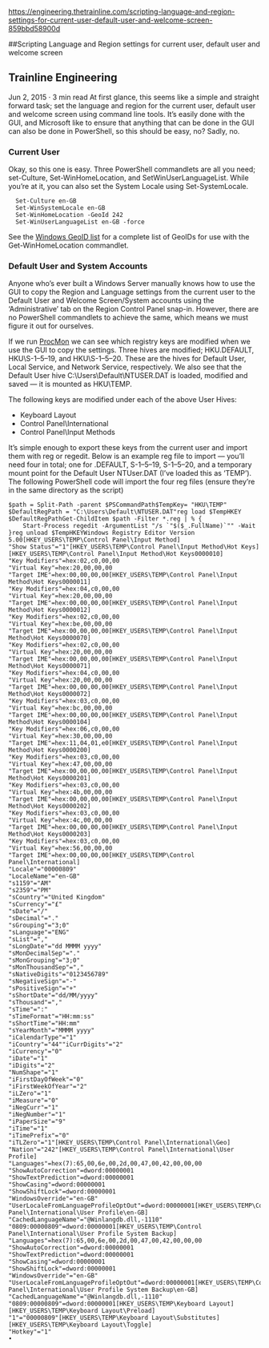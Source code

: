 
https://engineering.thetrainline.com/scripting-language-and-region-settings-for-current-user-default-user-and-welcome-screen-859bbd58900d

##Scripting Language and Region settings for current user, default user and welcome screen
 
## Trainline Engineering


Jun 2, 2015 · 3 min read
At first glance, this seems like a simple and straight forward task; set the language and region for the current user, default user and welcome screen using command line tools. It’s easily done with the GUI, and Microsoft like to ensure that anything that can be done in the GUI can also be done in PowerShell, so this should be easy, no? Sadly, no.
### Current User
Okay, so this one is easy. Three PowerShell commandlets are all you need; set-Culture, Set-WinHomeLocation, and SetWinUserLanguageList. While you’re at it, you can also set the System Locale using Set-SystemLocale.

```
  Set-Culture en-GB
  Set-WinSystemLocale en-GB
  Set-WinHomeLocation -GeoId 242
  Set-WinUserLanguageList en-GB -force
```

See the [Windows GeoID list](https://msdn.microsoft.com/en-us/library/windows/desktop/dd374073%28v=vs.85%29.aspx) for a complete list of GeoIDs for use with the Get-WinHomeLocation commandlet.

### Default User and System Accounts

Anyone who’s ever built a Windows Server manually knows how to use the GUI to copy the Region and Language settings from the current user to the Default User and Welcome Screen/System accounts using the ‘Administrative’ tab on the Region Control Panel snap-in. However, there are no PowerShell commandlets to achieve the same, which means we must figure it out for ourselves.

If we run [ProcMon](https://technet.microsoft.com/en-us/library/bb896645.aspx) we can see which registry keys are modified when we use the GUI to copy the settings. Three hives are modified; HKU\.DEFAULT, HKU\S-1–5–19, and HKU\S-1–5–20. These are the hives for Default User, Local Service, and Network Service, respectively. We also see that the Default User hive C:\Users\Default\NTUSER.DAT is loaded, modified and saved — it is mounted as HKU\TEMP.

The following keys are modified under each of the above User Hives:

* Keyboard Layout
* Control Panel\International
* Control Panel\Input Methods

It’s simple enough to export these keys from the current user and import them with reg or regedit. Below is an example reg file to import — you’ll need four in total; one for .DEFAULT, S-1–5–19, S-1–5–20, and a temporary mount point for the Default User NTUser.DAT (I’ve loaded this as ‘TEMP’).
The following PowerShell code will import the four reg files (ensure they’re in the same directory as the script)

```
$path = Split-Path -parent $PSCommandPath$TempKey= "HKU\TEMP"
$DefaultRegPath = "C:\Users\Default\NTUSER.DAT"reg load $TempHKEY $DefaultRegPathGet-ChildItem $path -Filter *.reg | % {
    Start-Process regedit -ArgumentList "/s `"$($_.FullName)`"" -Wait
}reg unload $TempHKEYWindows Registry Editor Version 5.00[HKEY_USERS\TEMP\Control Panel\Input Method]
"Show Status"="1"[HKEY_USERS\TEMP\Control Panel\Input Method\Hot Keys][HKEY_USERS\TEMP\Control Panel\Input Method\Hot Keys0000010]
"Key Modifiers"=hex:02,c0,00,00
"Virtual Key"=hex:20,00,00,00
"Target IME"=hex:00,00,00,00[HKEY_USERS\TEMP\Control Panel\Input Method\Hot Keys0000011]
"Key Modifiers"=hex:04,c0,00,00
"Virtual Key"=hex:20,00,00,00
"Target IME"=hex:00,00,00,00[HKEY_USERS\TEMP\Control Panel\Input Method\Hot Keys0000012]
"Key Modifiers"=hex:02,c0,00,00
"Virtual Key"=hex:be,00,00,00
"Target IME"=hex:00,00,00,00[HKEY_USERS\TEMP\Control Panel\Input Method\Hot Keys0000070]
"Key Modifiers"=hex:02,c0,00,00
"Virtual Key"=hex:20,00,00,00
"Target IME"=hex:00,00,00,00[HKEY_USERS\TEMP\Control Panel\Input Method\Hot Keys0000071]
"Key Modifiers"=hex:04,c0,00,00
"Virtual Key"=hex:20,00,00,00
"Target IME"=hex:00,00,00,00[HKEY_USERS\TEMP\Control Panel\Input Method\Hot Keys0000072]
"Key Modifiers"=hex:03,c0,00,00
"Virtual Key"=hex:bc,00,00,00
"Target IME"=hex:00,00,00,00[HKEY_USERS\TEMP\Control Panel\Input Method\Hot Keys0000104]
"Key Modifiers"=hex:06,c0,00,00
"Virtual Key"=hex:30,00,00,00
"Target IME"=hex:11,04,01,e0[HKEY_USERS\TEMP\Control Panel\Input Method\Hot Keys0000200]
"Key Modifiers"=hex:03,c0,00,00
"Virtual Key"=hex:47,00,00,00
"Target IME"=hex:00,00,00,00[HKEY_USERS\TEMP\Control Panel\Input Method\Hot Keys0000201]
"Key Modifiers"=hex:03,c0,00,00
"Virtual Key"=hex:4b,00,00,00
"Target IME"=hex:00,00,00,00[HKEY_USERS\TEMP\Control Panel\Input Method\Hot Keys0000202]
"Key Modifiers"=hex:03,c0,00,00
"Virtual Key"=hex:4c,00,00,00
"Target IME"=hex:00,00,00,00[HKEY_USERS\TEMP\Control Panel\Input Method\Hot Keys0000203]
"Key Modifiers"=hex:03,c0,00,00
"Virtual Key"=hex:56,00,00,00
"Target IME"=hex:00,00,00,00[HKEY_USERS\TEMP\Control Panel\International]
"Locale"="00000809"
"LocaleName"="en-GB"
"s1159"="AM"
"s2359"="PM"
"sCountry"="United Kingdom"
"sCurrency"="£"
"sDate"="/"
"sDecimal"="."
"sGrouping"="3;0"
"sLanguage"="ENG"
"sList"=","
"sLongDate"="dd MMMM yyyy"
"sMonDecimalSep"="."
"sMonGrouping"="3;0"
"sMonThousandSep"=","
"sNativeDigits"="0123456789"
"sNegativeSign"="-"
"sPositiveSign"="+"
"sShortDate"="dd/MM/yyyy"
"sThousand"=","
"sTime"=":"
"sTimeFormat"="HH:mm:ss"
"sShortTime"="HH:mm"
"sYearMonth"="MMMM yyyy"
"iCalendarType"="1"
"iCountry"="44""iCurrDigits"="2"
"iCurrency"="0"
"iDate"="1"
"iDigits"="2"
"NumShape"="1"
"iFirstDayOfWeek"="0"
"iFirstWeekOfYear"="2"
"iLZero"="1"
"iMeasure"="0"
"iNegCurr"="1"
"iNegNumber"="1"
"iPaperSize"="9"
"iTime"="1"
"iTimePrefix"="0"
"iTLZero"="1"[HKEY_USERS\TEMP\Control Panel\International\Geo]
"Nation"="242"[HKEY_USERS\TEMP\Control Panel\International\User Profile]
"Languages"=hex(7):65,00,6e,00,2d,00,47,00,42,00,00,00
"ShowAutoCorrection"=dword:00000001
"ShowTextPrediction"=dword:00000001
"ShowCasing"=dword:00000001
"ShowShiftLock"=dword:00000001
"WindowsOverride"="en-GB"
"UserLocaleFromLanguageProfileOptOut"=dword:00000001[HKEY_USERS\TEMP\Control Panel\International\User Profile\en-GB]
"CachedLanguageName"="@Winlangdb.dll,-1110"
"0809:00000809"=dword:00000001[HKEY_USERS\TEMP\Control Panel\International\User Profile System Backup]
"Languages"=hex(7):65,00,6e,00,2d,00,47,00,42,00,00,00
"ShowAutoCorrection"=dword:00000001
"ShowTextPrediction"=dword:00000001
"ShowCasing"=dword:00000001
"ShowShiftLock"=dword:00000001
"WindowsOverride"="en-GB"
"UserLocaleFromLanguageProfileOptOut"=dword:00000001[HKEY_USERS\TEMP\Control Panel\International\User Profile System Backup\en-GB]
"CachedLanguageName"="@Winlangdb.dll,-1110"
"0809:00000809"=dword:00000001[HKEY_USERS\TEMP\Keyboard Layout][HKEY_USERS\TEMP\Keyboard Layout\Preload]
"1"="00000809"[HKEY_USERS\TEMP\Keyboard Layout\Substitutes][HKEY_USERS\TEMP\Keyboard Layout\Toggle]
"Hotkey"="1"
•	

```
